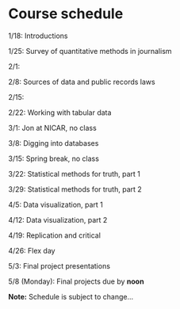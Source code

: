 # Course schedule

1/18: Introductions

1/25: Survey of quantitative methods in journalism

2/1: 

2/8: Sources of data and public records laws

2/15: 

2/22: Working with tabular data

3/1: Jon at NICAR, no class

3/8: Digging into databases

3/15: Spring break, no class

3/22: Statistical methods for truth, part 1

3/29: Statistical methods for truth, part 2

4/5: Data visualization, part 1

4/12: Data visualization, part 2

4/19: Replication and critical 

4/26: Flex day

5/3: Final project presentations

5/8 (Monday): Final projects due by **noon**

**Note:** Schedule is subject to change...

